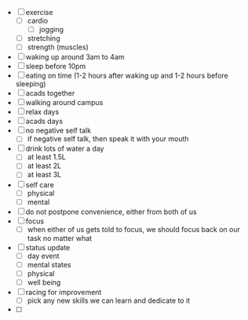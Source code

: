 - [ ] exercise
	- [ ] cardio
		- [ ] jogging
	- [ ] stretching
	- [ ] strength (muscles)
- [ ] waking up around 3am to 4am
- [ ] sleep before 10pm
- [ ] eating on time (1-2 hours after waking up and 1-2 hours before sleeping)
- [ ] acads together
- [ ] walking around campus
- [ ] relax days
- [ ] acads days
- [ ] no negative self talk
	- [ ] if negative self talk, then speak it with your mouth
- [ ] drink lots of water a day
	- [ ] at least 1.5L
	- [ ] at least 2L
	- [ ] at least 3L
- [ ] self care 
	- [ ] physical
	- [ ] mental
- [ ] do not postpone convenience, either from both of us
- [ ] focus
	- [ ] when either of us gets told to focus, we should focus back on our task no matter what
- [ ] status update
	- [ ] day event
	- [ ] mental states
	- [ ] physical
	- [ ] well being
- [ ] racing for improvement
	- [ ] pick any new skills we can learn and dedicate to it
- [ ] 